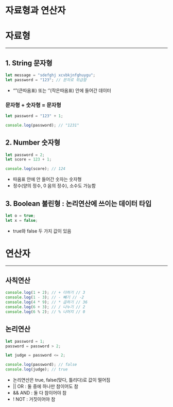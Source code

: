 # 자료형과 연산자

# 자료형

---

## 1. String 문자형

```jsx
let message = "sdefghj xcvbkjnfghuygu";
let password = "123"; // 문자로 취급함
```

- “”(큰따옴표) 또는 ‘’(작은따옴표) 안에 들어간 데이터

### 문자형 + 숫자형 = 문자형

```jsx
let password = "123" + 1;

console.log(password); // "1231"
```

## 2. Number 숫자형

```jsx
let password = 2;
let score = 123 + 1;

console.log(score); // 124
```

- 따옴표 안에 안 들어간 숫자는 숫자형
- 정수(양의 정수, 0 음의 정수), 소수도 가능함

## 3. Boolean 불린형 : 논리연산에 쓰이는 데이터 타입

```jsx
let o = true;
let x = false;
```

- true와 false 두 가지 값이 있음

# 연산자

---

## 사칙연산

```jsx
console.log(1 + 2); // + 더하기 // 3
console.log(1 - 3); // - 뺴기 // -2
console.log(4 * 9); // * 곱하기 // 36
console.log(6 + 3); // / 나누기 // 2
console.log(6 % 2); // % 나머지 // 0
```

## 논리연산

```jsx
let password = 1;
password = password > 2;

let judge = password <= 2;

console.log(password); // false
console.log(judge); // true
```

- 논리연산은 true, false(맞다, 틀리다)로 값이 떨어짐
- || OR : 둘 중에 하나만 참이어도 참
- && AND : 둘 다 참이어야 참
- ! NOT : 거짓이어야 참